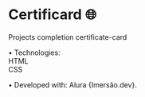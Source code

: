 # Certificard 🌐
Projects completion certificate-card

• Technologies:
<br>HTML
<br>CSS

• Developed with: Alura {Imersão.dev}.
